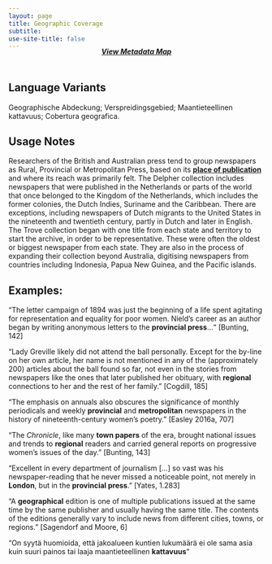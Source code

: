 ```yaml
---
layout: page
title: Geographic Coverage
subtitle:  
use-site-title: false
---
```


<h4 style="text-align:center;font-style:italic;margin-top:-20px;margin-bottom:50px;"><a href="../../maps/geographic-coverage">View Metadata Map</a></h4>

## Language Variants

Geographische Abdeckung; Verspreidingsgebied; Maantieteellinen
kattavuus; Cobertura geografica.

## Usage Notes

Researchers of the British and Australian press tend to group newspapers
as Rural, Provincial or Metropolitan Press, based on its [**place of
publication**](../place-of-publication) and where its reach was primarily felt. The Delpher
collection includes newspapers that were published in the Netherlands or
parts of the world that once belonged to the Kingdom of the Netherlands,
which includes the former colonies, the Dutch Indies, Suriname and the
Caribbean. There are exceptions, including newspapers of Dutch migrants
to the United States in the nineteenth and twentieth century, partly in
Dutch and later in English. The Trove collection began with one title
from each state and territory to start the archive, in order to be
representative. These were often the oldest or biggest newspaper from
each state. They are also in the process of expanding their collection
beyond Australia, digitising newspapers from countries including
Indonesia, Papua New Guinea, and the Pacific islands.

## Examples:

“The letter campaign of 1894 was just the beginning of a life spent
    agitating for representation and equality for poor women. Nield’s
    career as an author began by writing anonymous letters to the
    **provincial press**…“ \[Bunting, 142\]

“Lady Greville likely did not attend the ball personally. Except for
    the by-line on her own article, her name is not mentioned in any of
    the (approximately 200) articles about the ball found so far, not
    even in the stories from newspapers like the ones that later
    published her obituary, with **regional** connections to her and the
    rest of her family.” \[Cogdill, 185\]

“The emphasis on annuals also obscures the significance of monthly
    periodicals and weekly **provincial** and **metropolitan**
    newspapers in the history of nineteenth-century women’s poetry.”
    \[Easley 2016a, 707\]

“The *Chronicle*, like many **town papers** of the era, brought
    national issues and trends to **regional** readers and carried
    general reports on progressive women’s issues of the day.”
    \[Bunting, 143\]

“Excellent in every department of journalism \[…\] so vast was his
    newspaper-reading that he never missed a noticeable point, not
    merely in **London**, but in the **provincial press**.” \[Yates,
    1.283\]

“A **geographical** edition is one of multiple publications issued
    at the same time by the same publisher and usually having the same
    title. The contents of the editions generally vary to include news
    from different cities, towns, or regions.” \[Sagendorf and Moore,
    6\]

“On syytä huomioida, että jakoalueen kuntien lukumäärä ei ole sama
    asia kuin suuri painos tai laaja maantieteellinen **kattavuus**“
